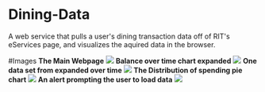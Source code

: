 # Dining-Data
A web service that pulls a user's dining transaction data off of RIT's eServices page, and visualizes the aquired data in the browser.



#Images
**The Main Webpage**
![](http://imgur.com/3XLnltc.png)
**Balance over time chart expanded**
![](http://imgur.com/OLsaZWn.png)
**One data set from expanded over time**
![](http://imgur.com/xFgmzkg.png)
**The Distribution of spending pie chart**
![](http://imgur.com/ZL06NvY.png)
**An alert prompting the user to load data**
![](http://imgur.com/MtD0nre.png)

